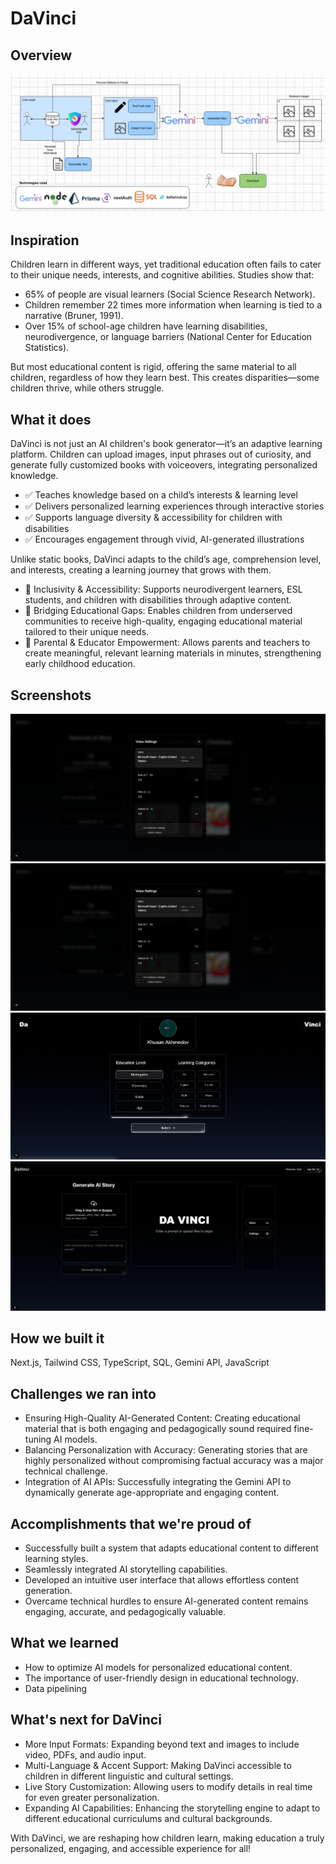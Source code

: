 # DaVinci

## Overview

<img src="./public/ProcessFlow.png" alt="Process Flow">

## Inspiration

Children learn in different ways, yet traditional education often fails to cater to their unique needs, interests, and cognitive abilities. Studies show that:

- 65% of people are visual learners (Social Science Research Network).
- Children remember 22 times more information when learning is tied to a narrative (Bruner, 1991).
- Over 15% of school-age children have learning disabilities, neurodivergence, or language barriers (National Center for Education Statistics).

But most educational content is rigid, offering the same material to all children, regardless of how they learn best. This creates disparities—some children thrive, while others struggle.

## What it does

DaVinci is not just an AI children's book generator—it’s an adaptive learning platform. Children can upload images, input phrases out of curiosity, and generate fully customized books with voiceovers, integrating personalized knowledge.

- ✅ Teaches knowledge based on a child’s interests & learning level
- ✅ Delivers personalized learning experiences through interactive stories
- ✅ Supports language diversity & accessibility for children with disabilities
- ✅ Encourages engagement through vivid, AI-generated illustrations

Unlike static books, DaVinci adapts to the child’s age, comprehension level, and interests, creating a learning journey that grows with them.

- 📌 Inclusivity & Accessibility: Supports neurodivergent learners, ESL students, and children with disabilities through adaptive content.
- 📌 Bridging Educational Gaps: Enables children from underserved communities to receive high-quality, engaging educational material tailored to their unique needs.
- 📌 Parental & Educator Empowerment: Allows parents and teachers to create meaningful, relevant learning materials in minutes, strengthening early childhood education.

## Screenshots

<img src="./public/ss7.png" alt="SS7">
<img src="./public/ss8.png" alt="SS8">
<img src="./public/ss9.png" alt="SS9">
<img src="./public/ss10.png" alt="SS10">

## How we built it

Next.js, Tailwind CSS, TypeScript, SQL, Gemini API, JavaScript

## Challenges we ran into

- Ensuring High-Quality AI-Generated Content: Creating educational material that is both engaging and pedagogically sound required fine-tuning AI models.
- Balancing Personalization with Accuracy: Generating stories that are highly personalized without compromising factual accuracy was a major technical challenge.
- Integration of AI APIs: Successfully integrating the Gemini API to dynamically generate age-appropriate and engaging content.

## Accomplishments that we're proud of

- Successfully built a system that adapts educational content to different learning styles.
- Seamlessly integrated AI storytelling capabilities.
- Developed an intuitive user interface that allows effortless content generation.
- Overcame technical hurdles to ensure AI-generated content remains engaging, accurate, and pedagogically valuable.

## What we learned

- How to optimize AI models for personalized educational content.
- The importance of user-friendly design in educational technology.
- Data pipelining

## What's next for DaVinci

- More Input Formats: Expanding beyond text and images to include video, PDFs, and audio input.
- Multi-Language & Accent Support: Making DaVinci accessible to children in different linguistic and cultural settings.
- Live Story Customization: Allowing users to modify details in real time for even greater personalization.
- Expanding AI Capabilities: Enhancing the storytelling engine to adapt to different educational curriculums and cultural backgrounds.

With DaVinci, we are reshaping how children learn, making education a truly personalized, engaging, and accessible experience for all!
